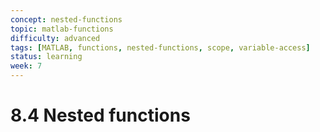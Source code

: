 ```yaml
---
concept: nested-functions
topic: matlab-functions
difficulty: advanced
tags: [MATLAB, functions, nested-functions, scope, variable-access]
status: learning
week: 7
---
```


# 8.4 Nested functions